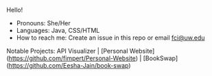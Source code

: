 Hello!

- Pronouns: She/Her
- Languages: Java, CSS/HTML
- How to reach me: Create an issue in this repo or email fci@uw.edu

Notable Projects: API Visualizer | [Personal Website] (https://github.com/fimpert/Personal-Website) | [BookSwap] (https://github.com/Eesha-Jain/book-swap)
